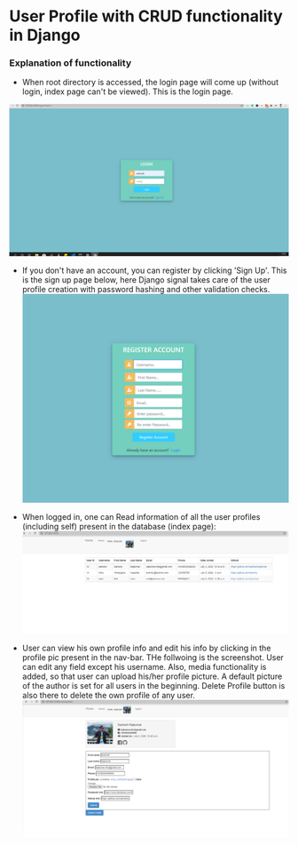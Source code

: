 # User Profile with CRUD functionality in Django

### Explanation of functionality
- When root directory is accessed, the login page will come up (without login, index page can't be viewed). This is the login page. 

![alt text](https://github.com/santoshrajkumar/userprofile_CRUD_functionality_with_Django_signals/blob/master/images/1.png?raw=true)

- If you don't have an account, you can register by clicking 'Sign Up'. This is the sign up page below, here Django signal takes care of the user profile creation with password hashing and other validation checks.
![alt text](https://github.com/santoshrajkumar/userprofile_CRUD_functionality_with_Django_signals/blob/master/images/2.png?raw=true)

- When logged in, one can Read information of all the user profiles (including self) present in the database (index page):
![alt text](https://github.com/santoshrajkumar/userprofile_CRUD_functionality_with_Django_signals/blob/master/images/3.png?raw=true)

- User can view his own profile info and edit his info by clicking in the profile pic present in the nav-bar. THe follwoing is the screenshot. User can edit any field except his username. Also, media functionality is added, so that user can upload his/her profile picture. A default picture of the author is set for all users in the beginning. 
Delete Profile button is also there to delete the own profile of any user.
![alt text](https://github.com/santoshrajkumar/userprofile_CRUD_functionality_with_Django_signals/blob/master/images/4.png?raw=true)

